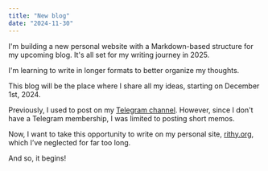 ```yaml
---
title: "New blog"
date: "2024-11-30"
---
```


I'm building a new personal website with a Markdown-based structure for my upcoming blog. It's all set for my writing journey in 2025.

I'm learning to write in longer formats to better organize my thoughts.

This blog will be the place where I share all my ideas, starting on December 1st, 2024.

Previously, I used to post on my [Telegram channel](http://t.me/notestothyself). However, since I don't have a Telegram membership, I was limited to posting short memos.

Now, I want to take this opportunity to write on my personal site, [rithy.org](https://rithy.org), which I’ve neglected for far too long.

And so, it begins!